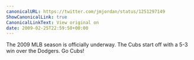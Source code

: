 ```yaml
---
canonicalURL: https://twitter.com/jmjordan/status/1251297149
ShowCanonicalLink: true
CanonicalLinkText: View original on
date: 2009-02-25T22:59:50+00:00
---
```

The 2009 MLB season is officially underway. The Cubs start off with a 5-3 win over the Dodgers. Go Cubs!